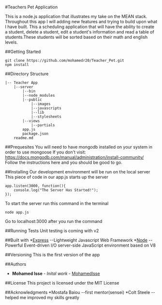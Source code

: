 #Teachers Pet Application

This is a node.js application that illustrates my take on the MEAN stack. Throughout this app I will adding
new features and trying to build upon what I have built. This a scheduling application that will have the
ability to create a student, delete a student, edit a student's information and read a table of students.These
students will be sorted based on their math and english levels.

##Getting Started
```
git clone https://github.com/mohamedr20/Teacher_Pet.git
npm install
```

##Directory Structure
```
|-- Teacher App
    |--server
        |--bin
        |--node_modules
        |--public
            |--images
            |--javascripts
            |--lib
            |--stylesheets
        |--views
            |--partials
        app.js
        package.json
    readme.md
```
##Prequesites
You will need to have mongodb installed on your system in order to use mongoose
If you don't visit: https://docs.mongodb.com/manual/administration/install-community/
Follow the instructions here and you should be good to go.

##Installing
Our development environment will be run on the local server
This piece of code in our app.js starts up the server
```
app.listen(3000, function(){
    console.log("The Server Has Started!");
});
```
To start the server run this command in the terminal
```
node app.js
```
Go to localhost:3000 after you run the command

##Running Tests
Unit testing is coming with v2

##Built with
*[Express](http://expressjs.com/) --Lightweight Javascript Web Framework
*[Node](https://nodejs.org/en/docs/) -- Powerful Event-driven I/O server-side JavaScript environment based on V8

##Versioning
This is the first version of the app

##Authors
* **Mohamed Isse** - *Inital work* - [MohamedIsse](https:github.com/mohamer20)

##License
This project is licensed under the MIT License

##Acknowledgments
*Mostafa Baiou --first mentor(sensei)
*Colt Steele -- helped me improved my skills greatly